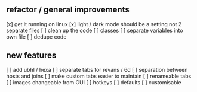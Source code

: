 ## refactor / general improvements
[x] get it running on linux
[x] light / dark mode should be a setting not 2 separate files
[ ] clean up the code
    [ ] classes
    [ ] separate variables into own file
    [ ] dedupe code

## new features
[ ] add ubhl / hexa
[ ] separate tabs for revans / 6d
[ ] separation between hosts and joins
[ ] make custom tabs easier to maintain
    [ ] renameable tabs
    [ ] images changeable from GUI
[ ] hotkeys
    [ ] defaults
    [ ] customisable
